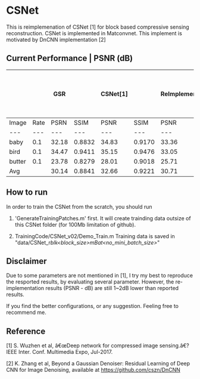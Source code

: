 # CSNet
This is reimplemenation of CSNet [1] for block based compressive sensing reconstruction. CSNet is implemented in Matconvnet. 
This implement is motivated by DnCNN implementation [2]


## Current Performance | PSNR (dB)
|         |      | GSR |    | CSNet[1] | | ReImplement| | Best (17 conv, adapt learn rate) | |
| ---     | ---     |---      |---      | ---     |---      | ---    |---     | ---  |---|
| Image 	|Rate	|PSRN	|SSIM	|PSNR	|SSIM	|PSNR    |SSIM    |PSNR	|SSIM |
| ---     | ---     |---      |---      | ---     |---      | ---    |---     | ---  |---|
| baby	|0.1		|32.18	|0.8832	|34.83	|0.9170	|33.36   |0.902   |33.75	|0.907|
| bird 	|0.1		|34.47	|0.9411	|35.15	|0.9476	|33.05   |0.931   |34.47	|0.949|
| butter	|0.1		|23.78	|0.8279	|28.01	|0.9018	|25.71   |0.859   |27.53	|0.914|
| Avg	|		|30.14    |0.8841	|32.66	|0.9221	|30.71   |0.897   |31.91	|0.923|


## How to run
In order to train the CSNet from the scratch, you should run 
1. 'GenerateTrainingPatches.m' first. It will create trainding data outsize of this CSNet folder (for 100Mb limitation of github). 

2. TrainingCode/CSNet_v02/Demo_Train.m Training data is saved in "data/CSNet<noLayer>_r<subrate>_blk<block_size>_mBat<no_mini_batch_size>_<isLearnSamplingMatrix>_<isLearnBiasSampling>"
  

## Disclaimer 
Due to some parameters are not mentioned in [1], I try my best to reproduce the resported results, by evaluating several parameter. However, the re-implementation results (PSNR - dB) are still 1~2dB lower than reported results. 

If you find the better configurations, or any suggestion. Feeling free to recommend me. 


## Reference
[1] S. Wuzhen et al, â€œDeep network for compressed image sensing.â€? IEEE Inter. Conf. Multimedia Expo, Jul-2017.

[2] K. Zhang et al, Beyond a Gaussian Denoiser: Residual Learning of Deep CNN for Image Denoising, available at https://github.com/cszn/DnCNN

